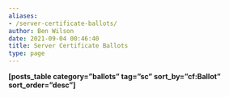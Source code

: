 ```yaml
---
aliases:
- /server-certificate-ballots/
author: Ben Wilson
date: 2021-09-04 00:46:40
title: Server Certificate Ballots
type: page
---
```


****\[posts_table category=”ballots” tag=”sc” sort_by=”cf:Ballot” sort_order=”desc”\]****